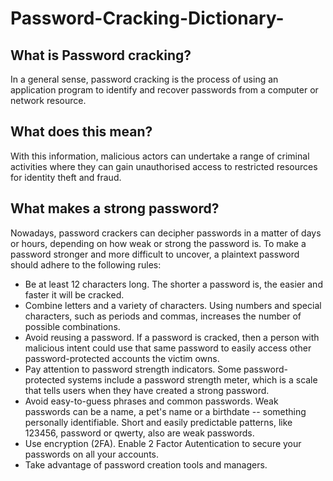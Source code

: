 # Password-Cracking-Dictionary-

## What is Password cracking?
In a general sense, password cracking is the process of using an application program to identify and recover passwords from a computer or network resource.

## What does this mean?

With this information, malicious actors can undertake a range of criminal activities where they can gain unauthorised access to restricted resources for identity theft and fraud. 

## What makes a strong password?
Nowadays, password crackers can decipher passwords in a matter of days or hours, depending on how weak or strong the password is.  To make a password stronger and more difficult to uncover, a plaintext password should adhere to the following rules:

* Be at least 12 characters long. The shorter a password is, the easier and faster it will be cracked.
* Combine letters and a variety of characters. Using numbers and special characters, such as periods and commas, increases the number of possible combinations.
* Avoid reusing a password. If a password is cracked, then a person with malicious intent could use that same password to easily access other password-protected accounts the victim owns.
* Pay attention to password strength indicators. Some password-protected systems include a password strength meter, which is a scale that tells users when they have created a strong password.
* Avoid easy-to-guess phrases and common passwords. Weak passwords can be a name, a pet's name or a birthdate -- something personally identifiable. Short and easily predictable patterns, like 123456, password or qwerty, also are weak passwords.
* Use encryption (2FA). Enable 2 Factor Autentication to secure your passwords on all your accounts. 
* Take advantage of password creation tools and managers. 



